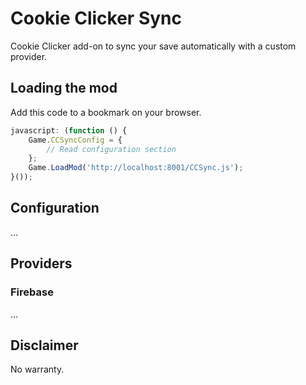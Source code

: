 Cookie Clicker Sync
===================

Cookie Clicker add-on to sync your save automatically with a custom provider.


## Loading the mod

Add this code to a bookmark on your browser.

``` javascript
javascript: (function () {
    Game.CCSyncConfig = {
        // Read configuration section
    };
    Game.LoadMod('http://localhost:8001/CCSync.js');
}());
```

## Configuration

...

## Providers

### Firebase

...

## Disclaimer

No warranty.
